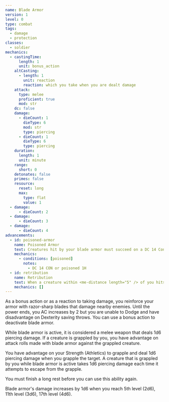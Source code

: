 ```yaml
---
name: Blade Armor
version: 1
level: 0
type: combat
tags:
  - damage
  - protection
classes:
  - soldier
mechanics:
  - castingTime:
      length: 1
      unit: bonus_action
    altCasting:
      - length: 1
        unit: reaction
        reaction: which you take when you are dealt damage
    attack:
      type: melee
      proficient: true
      mod: str
    dc: false
    damage:
      - dieCount: 1
        dieType: 6
        mod: str
        type: piercing
      - dieCount: 1
        dieType: 6
        type: piercing
    duration:
      length: 1
      unit: minute
    range:
      short: 0
    detonates: false
    primes: false
    resource:
      reset: long
      max:
        type: flat
        value: 1
  - damage:
      - dieCount: 2
  - damage:
      - dieCount: 3
  - damage:
      - dieCount: 4
advancements:
  - id: poisoned-armor
    name: Poisoned Armor
    text: Creatures hit by your blade armor must succeed on a DC 14 Constitution saving throw or become poisoned for 1 hour.
    mechanics:
      - conditions: [poisoned]
        notes:
          - DC 14 CON or poisoned 1H
  - id: retribution
    name: Retribution
    text: When a creature within <me-distance length="5" /> of you hits you with a melee attack while blade armor is active, you may use your reaction to make a melee weapon attack with blade armor against the creature.
    mechanics: []
---
```

As a bonus action or as a reaction to taking damage, you reinforce your armor with razor-sharp blades that damage
nearby enemies. Until the power ends, you AC increases by 2 but you are unable to Dodge and have disadvantage on Dexterity
saving throws. You can use a bonus action to deactivate blade armor.

While blade armor is active, it is considered a melee weapon that deals 1d6 piercing damage. If a creature is grappled by
you, you have advantage on attack rolls made with blade armor against the grappled creature.

You have advantage on your Strength (Athletics) to grapple and deal 1d6 piercing damage when you grapple the target.
A creature that is grappled by you while blade armor is active takes 1d6 piercing damage each time it attempts to
escape from the grapple.

You must finish a long rest before you can use this ability again.

Blade armor's damage increases by 1d6 when you reach 5th level (2d6), 11th level (3d6), 17th level (4d6).
